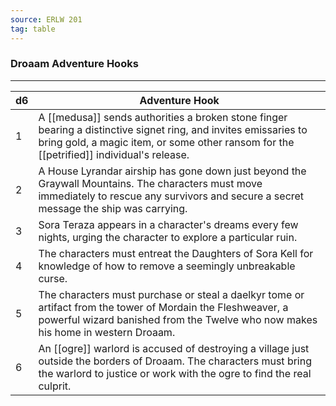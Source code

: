 ```yaml
---
source: ERLW 201
tag: table
---
```


### Droaam Adventure Hooks
---
|d6|Adventure Hook|
|----|------------|
|1|A [[medusa]] sends authorities a broken stone finger bearing a distinctive signet ring, and invites emissaries to bring gold, a magic item, or some other ransom for the [[petrified]] individual's release.|
|2|A House Lyrandar airship has gone down just beyond the Graywall Mountains. The characters must move immediately to rescue any survivors and secure a secret message the ship was carrying.|
|3|Sora Teraza appears in a character's dreams every few nights, urging the character to explore a particular ruin.|
|4|The characters must entreat the Daughters of Sora Kell for knowledge of how to remove a seemingly unbreakable curse.|
|5|The characters must purchase or steal a daelkyr tome or artifact from the tower of Mordain the Fleshweaver, a powerful wizard banished from the Twelve who now makes his home in western Droaam.|
|6|An [[ogre]] warlord is accused of destroying a village just outside the borders of Droaam. The characters must bring the warlord to justice or work with the ogre to find the real culprit.|
